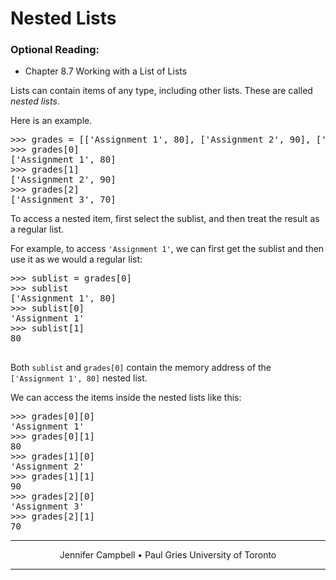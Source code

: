 # Nested Lists

### Optional Reading:

*   Chapter 8.7 Working with a List of Lists

Lists can contain items of any type, including other lists. These are called _nested lists_.

Here is an example.

<pre>>>> grades = [['Assignment 1', 80], ['Assignment 2', 90], ['Assignment 3', 70]]
>>> grades[0]
['Assignment 1', 80]
>>> grades[1]
['Assignment 2', 90]
>>> grades[2]
['Assignment 3', 70]
</pre>

To access a nested item, first select the sublist, and then treat the result as a regular list.

For example, to access `'Assignment 1'`, we can first get the sublist and then use it as we would a regular list:

<pre>>>> sublist = grades[0]
>>> sublist
['Assignment 1', 80]
>>> sublist[0]
'Assignment 1'
>>> sublist[1]
80

</pre>

Both `sublist` and `grades[0]` contain the memory address of the `['Assignment 1', 80]` nested list.

We can access the items inside the nested lists like this:

<pre>>>> grades[0][0]
'Assignment 1'
>>> grades[0][1]
80
>>> grades[1][0]
'Assignment 2'
>>> grades[1][1]
90
>>> grades[2][0]
'Assignment 3'
>>> grades[2][1]
70
</pre>

* * *

<center>Jennifer Campbell • Paul Gries
University of Toronto</center>

* * *